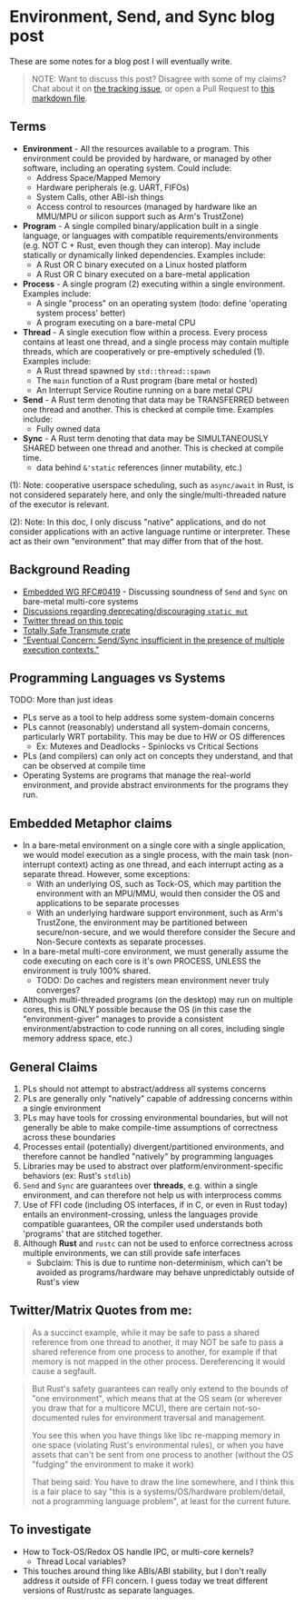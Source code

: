 # Environment, Send, and Sync blog post

These are some notes for a blog post I will eventually write.

> NOTE: Want to discuss this post? Disagree with some of my claims? Chat about it on [the tracking issue](https://github.com/jamesmunns/lab-notebook/issues/3), or open a Pull Request to [this markdown file](https://github.com/jamesmunns/lab-notebook/blob/main/src/notes/2021/2021-03-23.md).

## Terms

* **Environment** - All the resources available to a program. This environment could be provided by hardware, or managed by other software, including an operating system. Could include:
    * Address Space/Mapped Memory
    * Hardware peripherals (e.g. UART, FIFOs)
    * System Calls, other ABI-ish things
    * Access control to resources (managed by hardware like an MMU/MPU or silicon support such as Arm's TrustZone)
* **Program** - A single compiled binary/application built in a single language, or languages with compatible requirements/environments (e.g. NOT C + Rust, even though they can interop). May include statically or dynamically linked dependencies. Examples include:
    * A Rust OR C binary executed on a Linux hosted platform
    * A Rust OR C binary executed on a bare-metal application
* **Process** - A single program (2) executing within a single environment. Examples include:
    * A single "process" on an operating system (todo: define 'operating system process' better)
    * A program executing on a bare-metal CPU
* **Thread** - A single execution flow within a process. Every process contains at least one thread, and a single process may contain multiple threads, which are cooperatively or pre-emptively scheduled (1). Examples include:
    * A Rust thread spawned by `std::thread::spawn`
    * The `main` function of a Rust program (bare metal or hosted)
    * An Interrupt Service Routine running on a bare metal CPU
* **Send** - A Rust term denoting that data may be TRANSFERRED between one thread and another. This is checked at compile time. Examples include:
    * Fully owned data
* **Sync** - A Rust term denoting that data may be SIMULTANEOUSLY SHARED between one thread and another. This is checked at compile time.
    * data behind `&'static` references (inner mutability, etc.)

(1): Note: cooperative userspace scheduling, such as `async/await` in Rust, is not considered separately here, and only the single/multi-threaded nature of the executor is relevant.

(2): Note: In this doc, I only discuss "native" applications, and do not consider applications with an active language runtime or interpreter. These act as their own "environment" that may differ from that of the host.

## Background Reading

* [Embedded WG RFC#0419](https://github.com/rust-embedded/wg/blob/master/rfcs/0419-multi-core-soundness.md) - Discussing soundness of `Send` and `Sync` on bare-metal multi-core systems
* [Discussions regarding deprecating/discouraging `static mut`](https://github.com/rust-lang/rust/issues/53639)
* [Twitter thread on this topic](https://twitter.com/bitshiftmask/status/1371858945313243136)
* [Totally Safe Transmute crate](https://github.com/ben0x539/totally-safe-transmute/blob/master/src/lib.rs)
* ["Eventual Concern: Send/Sync insufficient in the presence of multiple execution contexts."](https://github.com/rust-lang/lang-team/issues/87)

## Programming Languages vs Systems

TODO: More than just ideas

* PLs serve as a tool to help address some system-domain concerns
* PLs cannot (reasonably) understand all system-domain concerns, particularly WRT portability. This may be due to HW or OS differences
    * Ex: Mutexes and Deadlocks - Spinlocks vs Critical Sections
* PLs (and compilers) can only act on concepts they understand, and that can be observed at compile time
* Operating Systems are programs that manage the real-world environment, and provide abstract environments for the programs they run.

## Embedded Metaphor claims

* In a bare-metal environment on a single core with a single application, we would model execution as a single process, with the main task (non-interrupt context) acting as one thread, and each interrupt acting as a separate thread. However, some exceptions:
    * With an underlying OS, such as Tock-OS, which may partition the environment with an MPU/MMU, would then consider the OS and applications to be separate processes
    * With an underlying hardware support environment, such as Arm's TrustZone, the environment may be partitioned between secure/non-secure, and we would therefore consider the Secure and Non-Secure contexts as separate processes.
* In a bare-metal multi-core environment, we must generally assume the code executing on each core is it's own PROCESS, UNLESS the environment is truly 100% shared.
    * TODO: Do caches and registers mean environment never truly converges?
* Although multi-threaded programs (on the desktop) may run on multiple cores, this is ONLY possible because the OS (in this case the "environment-giver" manages to provide a consistent environment/abstraction to code running on all cores, including single memory address space, etc.)

## General Claims

1. PLs should not attempt to abstract/address all systems concerns
2. PLs are generally only "natively" capable of addressing concerns within a single environment
3. PLs may have tools for crossing environmental boundaries, but will not generally be able to make compile-time assumptions of correctness across these boundaries
4. Processes entail (potentially) divergent/partitioned environments, and therefore cannot be handled "natively" by programming languages
5. Libraries may be used to abstract over platform/environment-specific behaviors (ex: Rust's `stdlib`)
6. `Send` and `Sync` are guarantees over **threads**, e.g. within a single environment, and can therefore not help us with interprocess comms
7. Use of FFI code (including OS interfaces, if in C, or even in Rust today) entails an environment-crossing, unless the languages provide compatible guarantees, OR the compiler used understands both 'programs' that are stitched together.
8. Although **Rust** and `rustc` can not be used to enforce correctness across multiple environments, we can still provide safe interfaces
    * Subclaim: This is due to runtime non-determinism, which can't be avoided as programs/hardware may behave unpredictably outside of Rust's view

## Twitter/Matrix Quotes from me:

> As a succinct example, while it may be safe to pass a shared reference from one thread to another, it may NOT be safe to pass a shared reference from one process to another, for example if that memory is not mapped in the other process. Dereferencing it would cause a segfault.

> But Rust's safety guarantees can really only extend to the bounds of "one environment", which means that at the OS seam (or wherever you draw that for a multicore MCU), there are certain not-so-documented rules for environment traversal and management.
>
> You see this when you have things like libc re-mapping memory in one space (violating Rust's environmental rules), or when you have assets that can't be sent from one process to another (without the OS "fudging" the environment to make it work)
>
> That being said: You have to draw the line somewhere, and I think this is a fair place to say "this is a systems/OS/hardware problem/detail, not a programming language problem", at least for the current future.

## To investigate

* How to Tock-OS/Redox OS handle IPC, or multi-core kernels?
    * Thread Local variables?
* This touches around thing like ABIs/ABI stability, but I don't really address it outside of FFI concern. I guess today we treat different versions of Rust/rustc as separate languages.
